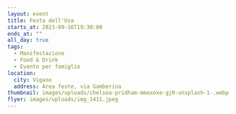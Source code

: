 ```yaml
---
layout: event
title: Festa dell'Uva
starts_at: 2023-09-16T19:30:00
ends_at: ""
all_day: true
tags:
  - Manifestazione
  - Food & Drink
  - Evento per famiglie
location:
  city: Vigano
  address: Area feste, via Gamberina
thumbnail: images/uploads/chelsea-pridham-mmoxoxe-gj0-unsplash-1-.webp
flyer: images/uploads/img_1411.jpeg
---
```

